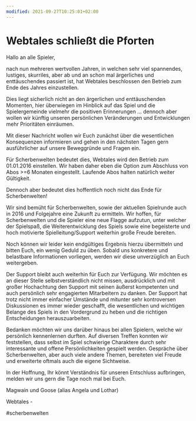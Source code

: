 ```yaml
---
modified: 2021-09-27T10:25:01+02:00
---
```


# Webtales schließt die Pforten

Hallo an alle Spieler,

nach nun mehreren wertvollen Jahren, in welchen sehr viel spannendes, lustiges, skurriles, aber ab und an schon mal ärgerliches und enttäuschendes passiert ist, hat Webtales beschlossen den Betrieb zum Ende des Jahres einzustellen.

Dies liegt sicherlich nicht an den ärgerlichen und enttäuschenden Momenten, hier überwiegen im Hinblick auf das Spiel und die Spielergemeinde vielmehr die positiven Erinnerungen ... dennoch aber wollen wir künftig unseren persönlichen Veränderungen und Entwicklungen mehr Prioritäten einräumen.

Mit dieser Nachricht wollen wir Euch zunächst über die wesentlichen Konsequenzen informieren und gehen in den nächsten Tagen gern ausführlicher auf unsere Beweggründe und Fragen ein.

Für Scherbenwelten bedeutet dies, Webtales wird den Betrieb zum 01.01.2016 einstellen. Wir haben daher eben die Option zum Abschluss von Abos >=6 Monaten eingestellt. Laufende Abos halten natürlich weiter Gültigkeit.

Dennoch aber bedeutet dies hoffentlich noch nicht das Ende für Scherbenwelten!

Wir sind bemüht für Scherbenwelten, sowie der aktuellen Spielrunde auch in 2016 und Folgejahre eine Zukunft zu ermitteln. Wir hoffen, für Scherbenwelten und die Spieler eine neue Flagge aufzutun, unter welcher der Spielspaß, die Weiterentwicklung des Spiels sowie eine begeisterte und hoch motivierte Spielleitung/Support weiterhin große Freude bereiten.

Noch können wir leider kein endgültiges Ergebnis hierzu übermitteln und bitten Euch, ein wenig Geduld zu üben. Sobald uns konkretere und belastbare Informationen vorliegen, werden wir diese unverzüglich an Euch weitergeben.

Der Support bleibt auch weiterhin für Euch zur Verfügung. Wir möchten es an dieser Stelle selbstverständlich nicht missen, ausdrücklich und mit großer Hochachtung den Support mit seinen äußerst kompetenten und auch persönlich sehr engagierten Mitarbeitern zu danken. Der Support hat trotz nicht immer einfacher Umstände und mitunter sehr kontroversen Diskussionen es immer wieder geschafft, die wesentlichen und wichtigen Belange des Spiels in den Vordergrund zu heben und die richtigen Entscheidungen herauszuarbeiten.

Bedanken möchten wir uns darüber hinaus bei allen Spielern, welche wir persönlich kennenlernen durften. Auf diversen Treffen konnten wir feststellen, dass selbst im Spiel schwierige Charaktere durch sehr interessante und offene Persönlichkeiten gespielt werden. Gespräche über Scherbenwelten, aber auch viele andere Themen, bereiteten viel Freude und erweiterte oftmals auch die eigene Sichtweise.

In der Hoffnung, Ihr könnt Verständnis für unseren Entschluss aufbringen, melden wir uns gern die Tage noch mal bei Euch.

Magwain und Goose (alias Angela und Lothar)

Webtales -

#scherbenwelten
